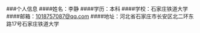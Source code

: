 ###个人信息
####姓名：李静
####学历：本科
####学校：石家庄铁道大学
####邮箱：1018757087@qq.com
####地址：河北省石家庄市长安区北二环东路17号石家庄铁道大学
